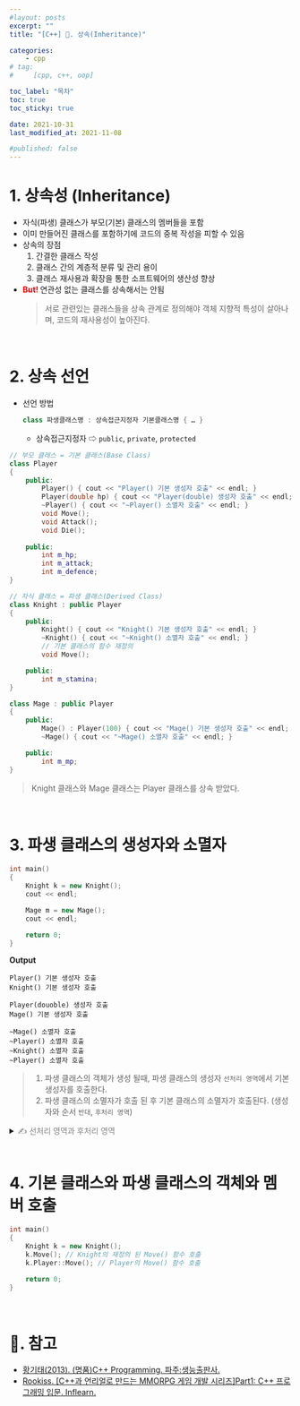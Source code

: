 ```yaml
---
#layout: posts
excerpt: ""
title: "[C++] 📂. 상속(Inheritance)"

categories:
    - cpp
# tag:
#     [cpp, c++, oop]

toc_label: "목차"
toc: true
toc_sticky: true

date: 2021-10-31
last_modified_at: 2021-11-08

#published: false
---
```


# 1. 상속성 (Inheritance)
- 자식(파생) 클래스가 부모(기본) 클래스의 멤버들을 포함
- 이미 만들어진 클래스를 포함하기에 코드의 중복 작성을 피할 수 있음
- 상속의 장점
  1. 간결한 클래스 작성
  2. 클래스 간의 계층적 분류 및 관리 용이
  3. 클래스 재사용과 확장을 통한 소프트웨어의 생산성 향상
- **<span style="color:Red">But! </span>** 연관성 없는 클래스를 상속해서는 안됨
  > 서로 관련있는 클래스들을 상속 관계로 정의해야 객체 지향적 특성이 살아나며, 코드의 재사용성이 높아진다.

<br>

# 2. 상속 선언
- 선언 방법
    ```c++
    class 파생클래스명 : 상속접근지정자 기본클래스명 { … }
    ```
    - 상속접근지정자 ⇨ `public`, `private`, `protected`

```c++
// 부모 클래스 = 기본 클래스(Base Class)
class Player
{
    public:
        Player() { cout << "Player() 기본 생성자 호출" << endl; }
        Player(double hp) { cout << "Player(double) 생성자 호출" << endl; }
        ~Player() { cout << "~Player() 소멸자 호출" << endl; }
        void Move();
        void Attack();
        void Die();
    
    public:
        int m_hp;
        int m_attack;
        int m_defence;
}

// 자식 클래스 = 파생 클래스(Derived Class)
class Knight : public Player
{
    public:
        Knight() { cout << "Knight() 기본 생성자 호출" << endl; }
        ~Knight() { cout << "~Knight() 소멸자 호출" << endl; }
        // 기본 클래스의 함수 재정의
        void Move();

    public:
        int m_stamina;
}

class Mage : public Player
{
    public:
        Mage() : Player(100) { cout << "Mage() 기본 생성자 호출" << endl; }
        ~Mage() { cout << "~Mage() 소멸자 호출" << endl; }

    public:
        int m_mp;
}
```
> Knight 클래스와 Mage 클래스는 Player 클래스를 상속 받았다.

<br>

# 3. 파생 클래스의 생성자와 소멸자
```c++
int main()
{
    Knight k = new Knight();
    cout << endl;

    Mage m = new Mage();
    cout << endl;

    return 0;
}
```

**Output**
```
Player() 기본 생성자 호출
Knight() 기본 생성자 호출

Player(douoble) 생성자 호출
Mage() 기본 생성자 호출

~Mage() 소멸자 호출
~Player() 소멸자 호출
~Knight() 소멸자 호출
~Player() 소멸자 호출
```
> 1. 파생 클래스의 객체가 생성 될때, 파생 클래스의 생성자 `선처리 영역`에서 기본 생성자를 호출한다.
> 2. 파생 클래스의 소멸자가 호출 된 후 기본 클래스의 소멸자가 호출된다. (생성자와 순서 `반대`, `후처리 영역`)

<details>
<summary><span style="color:Gray">✍ 선처리 영역과 후처리 영역</span></summary>
<div markdown="1">

```c++
class Knight
{
    public:
        Knight()
        /*
            선처리 영역
            : 파생 클래스 생성자가 호출되기 전에 기본 생성자 호출
            : Player() 기본 생성자 호출
        */
        {
            // …
        }
        
        ~Knight()
        {
            // …
        }
        /*
            후처리 영역
            : 파생 클래스 소멸자가 호출 된 후 기본 클래스 소멸자 호출
            : ~Player() 소멸자 호출
        */

}
```

</div>
</details>

<br>

# 4. 기본 클래스와 파생 클래스의 객체와 멤버 호출
```c++
int main()
{
    Knight k = new Knight();
    k.Move(); // Knight의 재정의 된 Move() 함수 호출
    k.Player::Move(); // Player의 Move() 함수 호출

    return 0;
}
```

<br>

# 📑. 참고
* [황기태(2013). (명품)C++ Programming. 파주:생능출판사.](https://www.booksr.co.kr/html/book/book.asp?seq=697053)
* [Rookiss. [C++과 언리얼로 만드는 MMORPG 게임 개발 시리즈]Part1: C++ 프로그래밍 입문. Inflearn.](https://www.inflearn.com/course/%EC%96%B8%EB%A6%AC%EC%96%BC-3d-mmorpg-1/dashboard)